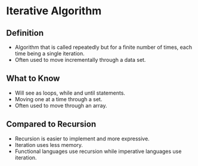 # Iterative Algorithm

## Definition
- Algorithm that is called repeatedly but for a finite number of times, each time being a single iteration.
- Often used to move incrementally through a data set.

## What to Know
- Will see as loops, while and until statements.
- Moving one at a time through a set.
- Often used to move through an array.

## Compared to Recursion
- Recursion is easier to implement and more expressive.
- Iteration uses less memory.
- Functional languages use recursion while imperative languages use iteration.

